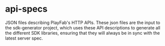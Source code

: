 api-specs
=========

JSON files describing PlayFab's HTTP APIs. These json files are the input to the sdk-generator project, which uses these API descriptions to generate all the different SDK libraries, ensuring that they will always be in sync with the latest server spec.